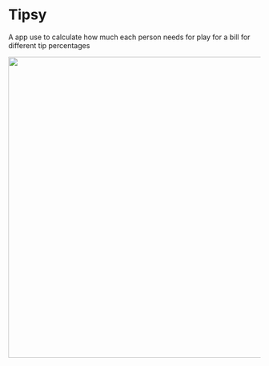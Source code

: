 # Tipsy

A app use to calculate how much each person needs for play for a bill for different tip percentages

<p align="center">
  <img src = Tipsy/TipsyDemo.gif height="600">
</p>

